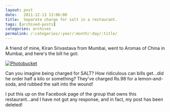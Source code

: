 ```yaml
---
layout: post
date:	2011-12-13 13:06:00
title:  Separate charge for salt in a restaurant.
tags: [archived-posts]
categories: archives
permalink: /:categories/:year/:month/:day/:title/
---
```

A friend of mine, Kiran Srivastava from Mumbai, went to Aromas of China in Mumbai, and here's the bill he got:

<a href="http://s1142.photobucket.com/albums/n602/Deepapctrsglr/?action=view&amp;current=P1110071-1.jpg" target="_blank"><img src="http://i1142.photobucket.com/albums/n602/Deepapctrsglr/P1110071-1.jpg" border="0" alt="Photobucket"></a>


Can you imagine being charged for SALT? How ridiculous can bills get...did he order half a kilo or something? They've charged Rs.98 for a lemon-and-soda, and rubbed the salt into the wound!

I put this up on the Facebook page of the group that owns this restaurant...and I have not got any response, and in fact, my post has been deleted!
